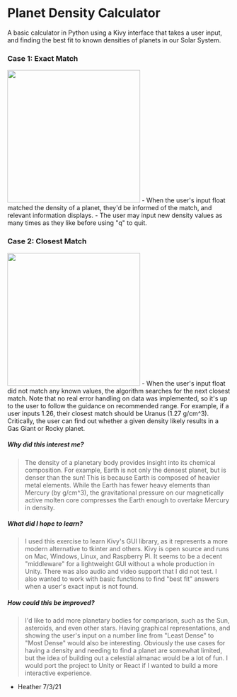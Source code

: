 # Planet Density Calculator
A basic calculator in Python using a Kivy interface that takes a user input, and finding the best fit to known densities of planets in our Solar System.  

### Case 1: Exact Match
<img src="https://github.com/wrongenvelope/planet_density/blob/python-proj/screen_1.png?raw=true" width="300">
- When the user's input float matched the density of a planet, they'd be informed of the match, and relevant information displays.  
- The user may input new density values as many times as they like before using "q" to quit.

### Case 2: Closest Match
<img src="https://github.com/wrongenvelope/planet_density/blob/python-proj/screen_2.png?raw=true" width="300">
- When the user's input float did not match any known values, the algorithm searches for the next closest match. Note that no real error handling on data was implemented, so
it's up to the user to follow the guidance on recommended range. For example, if a user inputs 1.26, their closest match should be Uranus (1.27 g/cm^3). Critically, the user
can find out whether a given density likely results in a Gas Giant or Rocky planet.

##### Why did this interest me?
<blockquote>The density of a planetary body provides insight into its chemical composition. For example, Earth is not only the densest planet, but is denser than the sun! This is because
Earth is composed of heavier metal elements. While the Earth has fewer heavy elements than Mercury (by g/cm^3), the gravitational pressure on our magnetically active molten core
compresses the Earth enough to overtake Mercury in density.</blockquote>

##### What did I hope to learn?
<blockquote>I used this exercise to learn Kivy's GUI library, as it represents a more modern alternative to tkinter and others.
Kivy is open source and runs on Mac, Windows, Linux, and Raspberry Pi. It seems to be a decent "middleware" for a lightweight GUI without a whole production in Unity.
There was also audio and video support that I did not test. I also wanted to work with basic functions to find "best fit" answers when a user's exact input is not found.
</blockquote>

##### How could this be improved?
<blockquote>I'd like to add more planetary bodies for comparison, such as the Sun, asteroids, and even other stars. Having graphical representations, and showing the user's
input on a number line from "Least Dense" to "Most Dense" would also be interesting. Obviously the use cases for having a density and needing to find a planet are somewhat limited,
but the idea of building out a celestial almanac would be a lot of fun. I would port the project to Unity or React if I wanted to build a more interactive experience.
</blockquote>

- Heather
7/3/21
